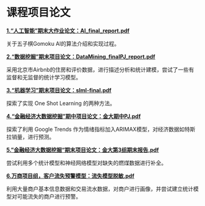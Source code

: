 
# 课程项目论文

[**1.“人工智能”期末大作业论文：AI_final_report.pdf**](https://github.com/troyzhangchu/Projects-/blob/master/AI_final_report.pdf)

<space><space> 关于五子棋Gomoku AI的算法介绍和实现过程。
 
  
[**2.“数据挖掘”期末项目论文：DataMining_finalPJ_report.pdf**](https://github.com/troyzhangchu/Projects-/blob/master/DataMining_finalPJ_report.pdf)

<space><space>采用北京市Airbnb的住房和评价数据，进行描述分析和统计建模，尝试了一些有监督和无监督的统计学习模型。

  
[**3.“机器学习”期末项目论文：slml-final.pdf**](https://github.com/troyzhangchu/Projects-/blob/master/slml-final.pdf)

<space><space>探索了实现 One Shot Learning 的两种方法。

  
[**4.“金融经济大数据挖掘”期中项目论文：金大期中PJ.pdf**](https://github.com/troyzhangchu/Projects-/blob/master/金大期中PJ.pdf)

<space><space>探索了利用 Google Trends 作为情绪指标加入ARIMAX模型，对经济数据如特斯拉销量，进行预测。

  
[**5.”金融经济大数据挖掘“期末项目论文：金大第3组期末报告.pdf**](https://github.com/troyzhangchu/Projects-/blob/master/金大第3组期末报告.pdf)

<space><space>尝试利用多个统计模型和神经网络模型对缺失的燃煤数据进行补全。

  
[**6.万商项目组，客户流失预警模型：流失模型脱敏.pdf**](https://github.com/troyzhangchu/Projects-/blob/master/流失模型脱敏.pdf)

<space><space>利用大量商户基本信息数据和交易流水数据，对商户进行画像，并尝试建立统计模型对可能流失的商户进行预警。
